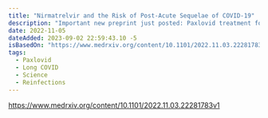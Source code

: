 ```yaml
---
title: "Nirmatrelvir and the Risk of Post-Acute Sequelae of COVID-19"
description: "Important new preprint just posted: Paxlovid treatment for Covid associated with ~25% reduction of #LongCovid, beyond less death and hospitalization reduction"
date: 2022-11-05
dateAdded: 2023-09-02 22:59:43.10 -5
isBasedOn: "https://www.medrxiv.org/content/10.1101/2022.11.03.22281783v1"
tags:
  - Paxlovid
  - Long COVID
  - Science
  - Reinfections
---
```


https://www.medrxiv.org/content/10.1101/2022.11.03.22281783v1
